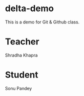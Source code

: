 # delta-demo
This is a demo for Git &amp; Github class.

# Teacher
Shradha Khapra

# Student
Sonu Pandey

